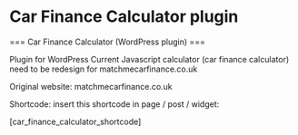 # Car Finance Calculator plugin
===  Car Finance Calculator (WordPress plugin) === 

Plugin for WordPress
Current Javascript calculator (car finance calculator) need to be redesign for matchmecarfinance.co.uk


Original website:
matchmecarfinance.co.uk


Shortcode:
insert this shortcode in page / post / widget: 

[car_finance_calculator_shortcode]
